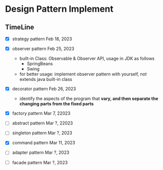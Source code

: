# Design Pattern Implement

## TimeLine
- [x] strategy pattern Feb 18, 2023
- [x] observer pattern Feb 25, 2023
  - built-in Class: Observable & Observer API, usage in JDK as follows
    - SpringBeans
    - Swing
  - for better usage: implement observer pattern with yourself, not extends java built-in class
- [x] decorator pattern Feb 26, 2023
  - identify the aspects of the program that **vary, and then separate the changing parts from the fixed parts**
- [x] factory pattern Mar 7, 22023
- [ ] abstract pattern Mar ?, 22023
- [ ] singleton pattern Mar ?, 2023
- [x] command pattern Mar 11, 2023
- [ ] adapter pattern Mar ?, 2023
- [ ] facade pattern Mar ?, 2023




